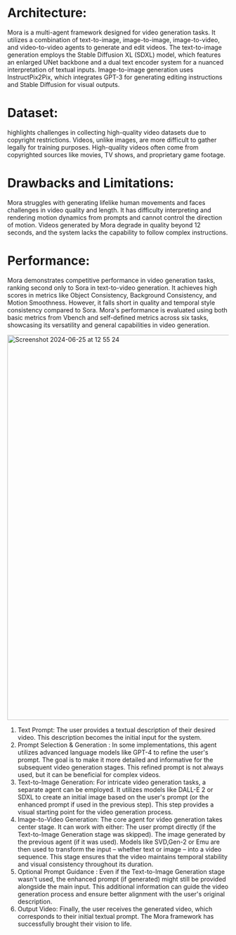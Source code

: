 # Architecture:
  Mora is a multi-agent framework designed for video generation tasks. It utilizes a combination of text-to-image, image-to-image, image-to-video, and video-to-video agents to generate and edit videos. The text-to-image generation employs the Stable Diffusion XL (SDXL) model, which features an enlarged UNet backbone and a dual text encoder system for a nuanced interpretation of textual inputs. Image-to-image generation uses InstructPix2Pix, which integrates GPT-3 for generating editing instructions and Stable Diffusion for visual outputs.

# Dataset:
 highlights challenges in collecting high-quality video datasets due to copyright restrictions. Videos, unlike images, are more difficult to gather legally for training purposes. High-quality videos often come from copyrighted sources like movies, TV shows, and proprietary game footage.

# Drawbacks and Limitations:
Mora struggles with generating lifelike human movements and faces challenges in video quality and length. It has difficulty interpreting and rendering motion dynamics from prompts and cannot control the direction of motion. Videos generated by Mora degrade in quality beyond 12 seconds, and the system lacks the capability to follow complex instructions.

# Performance:
 Mora demonstrates competitive performance in video generation tasks, ranking second only to Sora in text-to-video generation. It achieves high scores in metrics like Object Consistency, Background Consistency, and Motion Smoothness. However, it falls short in quality and temporal style consistency compared to Sora. Mora's performance is evaluated using both basic metrics from Vbench and self-defined metrics across six tasks, showcasing its versatility and general capabilities in video generation.


<img width="878" alt="Screenshot 2024-06-25 at 12 55 24" src="https://github.com/usha3211-coder/Research-Development/assets/150019156/d259c14d-ba69-439f-8a1c-fd0efc891f68">


1. Text Prompt: The user provides  a textual description of their desired video. This description becomes the initial input for the system.
2. Prompt Selection & Generation : In some implementations, this agent utilizes advanced language models like GPT-4 to refine the user's prompt. The goal is to make it more detailed and informative for the subsequent video generation stages. This refined prompt is not always used, but it can be beneficial for complex videos.
3. Text-to-Image Generation: For intricate video generation tasks, a separate agent can be employed. It utilizes models like DALL-E 2 or SDXL to create an initial image based on the user's prompt (or the enhanced prompt if used in the previous step). This step provides a visual starting point for the video generation process.
4. Image-to-Video Generation: The core agent for video generation takes center stage. It can work with either:
The user prompt directly (if the Text-to-Image Generation stage was skipped).
The image generated by the previous agent (if it was used).
Models like SVD,Gen-2 or Emu are then used to transform the input – whether text or image – into a video sequence. This stage ensures that the video maintains temporal stability and visual consistency throughout its duration.
5. Optional Prompt Guidance : Even if the Text-to-Image Generation stage wasn't used, the enhanced prompt (if generated) might still be provided alongside the main input. This additional information can guide the video generation process and ensure better alignment with the user's original description.
6. Output Video: Finally, the user receives the generated video, which corresponds to their initial textual prompt. The Mora framework has successfully brought their vision to life.
